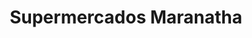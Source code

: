 ---
title: "Supermercados Maranatha"
url: /guayaquil/supermercados-maranatha/
shop: supermercado
---